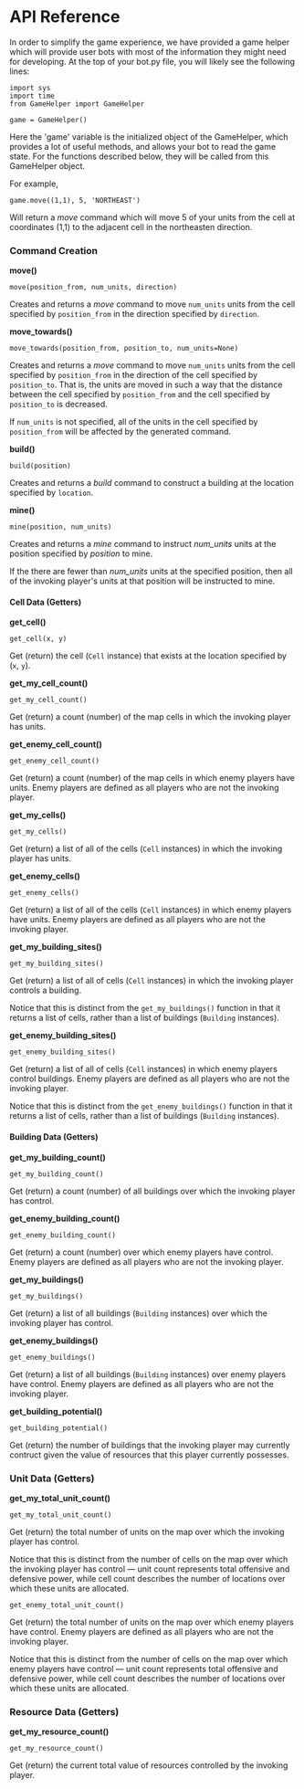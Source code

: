 # API Reference

In order to simplify the game experience, we have provided a game helper which will provide
user bots with most of the information they might need for developing.
At the top of your bot.py file, you will likely see the following lines:
```
import sys
import time
from GameHelper import GameHelper

game = GameHelper()
```
Here the 'game' variable is the initialized object of the GameHelper, which provides a lot of useful methods, and allows your bot to read the game state. For the functions described below, they will be called from this GameHelper object.

For example,
```
game.move((1,1), 5, 'NORTHEAST')
```
Will return a *move* command which will move 5 of your units from the cell at coordinates (1,1) to the adjacent cell in the northeasten direction.

### Command Creation

**move()**

```
move(position_from, num_units, direction)
```

Creates and returns a _move_ command to move `num_units` units from the cell specified by `position_from` in the direction specified by `direction`.

**move_towards()**

```
move_towards(position_from, position_to, num_units=None)
```

Creates and returns a _move_ command to move `num_units` units from the cell specified by `position_from` in the direction of the cell specified by `position_to`. That is, the units are moved in such a way that the distance between the cell specified by `position_from` and the cell specified by `position_to` is decreased.

If `num_units` is not specified, all of the units in the cell specified by `position_from` will be affected by the generated command.

**build()**

```
build(position)
```

Creates and returns a _build_ command to construct a building at the location specified by `location`.

**mine()**

```
mine(position, num_units)
```

Creates and returns a _mine_ command to instruct _num\_units_ units at the position specified by _position_ to mine.

If the there are fewer than _num\_units_ units at the specified position, then all of the invoking player's units at that position will be instructed to mine.

#### Cell Data (Getters)

**get\_cell()**

```
get_cell(x, y)
```

Get (return) the cell (`Cell` instance) that exists at the location specified by (`x`, `y`).

**get\_my\_cell\_count()**

```
get_my_cell_count()
```

Get (return) a count (number) of the map cells in which the invoking player has units.

**get\_enemy\_cell\_count()**

```
get_enemy_cell_count()
```

Get (return) a count (number) of the map cells in which enemy players have units. Enemy players are defined as all players who are not the invoking player.

**get\_my\_cells()**

```
get_my_cells()
```

Get (return) a list of all of the cells (`Cell` instances) in which the invoking player has units.

**get\_enemy\_cells()**

```
get_enemy_cells()
```

Get (return) a list of all of the cells (`Cell` instances) in which enemy players have units. Enemy players are defined as all players who are not the invoking player.

**get\_my\_building\_sites()**

```
get_my_building_sites()
```

Get (return) a list of all of cells (`Cell` instances) in which the invoking player controls a building.

Notice that this is distinct from the `get_my_buildings()` function in that it returns a list of cells, rather than a list of buildings (`Building` instances).

**get\_enemy\_building\_sites()**

```
get_enemy_building_sites()
```

Get (return) a list of all of cells (`Cell` instances) in which enemy players control buildings. Enemy players are defined as all players who are not the invoking player.

Notice that this is distinct from the `get_enemy_buildings()` function in that it returns a list of cells, rather than a list of buildings (`Building` instances).

#### Building Data (Getters)

**get\_my\_building\_count()**

```
get_my_building_count()
```

Get (return) a count (number) of all buildings over which the invoking player has control.

**get\_enemy\_building\_count()**

```
get_enemy_building_count()
```

Get (return) a count (number) over which enemy players have control. Enemy players are defined as all players who are not the invoking player.

**get\_my\_buildings()**

```
get_my_buildings()
```

Get (return) a list of all buildings (`Building` instances) over which the invoking player has control.

**get\_enemy\_buildings()**

```
get_enemy_buildings()
```

Get (return) a list of all buildings (`Building` instances) over enemy players have control. Enemy players are defined as all players who are not the invoking player.

**get\_building\_potential()**

```
get_building_potential()
```

Get (return) the number of buildings that the invoking player may currently contruct given the value of resources that this player currently possesses.

### Unit Data (Getters)

**get\_my\_total\_unit\_count()**

```
get_my_total_unit_count()
```

Get (return) the total number of units on the map over which the invoking player has control.

Notice that this is distinct from the number of cells on the map over which the invoking player has control — unit count represents total offensive and defensive power, while cell count describes the number of locations over which these units are allocated.

```
get_enemy_total_unit_count()
```

Get (return) the total number of units on the map over which enemy players have control. Enemy players are defined as all players who are not the invoking player.

Notice that this is distinct from the number of cells on the map over which enemy players have control — unit count represents total offensive and defensive power, while cell count describes the number of locations over which these units are allocated.

### Resource Data (Getters)

**get\_my\_resource\_count()**

```
get_my_resource_count()
```

Get (return) the current total value of resources controlled by the invoking player.
